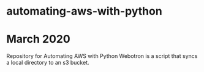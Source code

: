 # automating-aws-with-python
# March 2020
Repository for Automating AWS with Python
Webotron is a script that syncs a local directory to an s3 bucket. 
